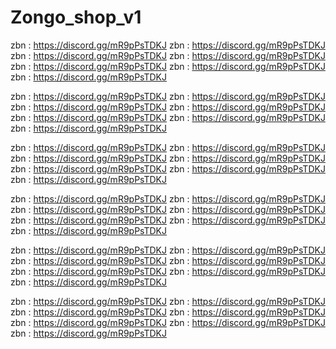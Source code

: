 # Zongo_shop_v1


zbn : https://discord.gg/mR9pPsTDKJ
zbn : https://discord.gg/mR9pPsTDKJ
zbn : https://discord.gg/mR9pPsTDKJ
zbn : https://discord.gg/mR9pPsTDKJ
zbn : https://discord.gg/mR9pPsTDKJ
zbn : https://discord.gg/mR9pPsTDKJ
zbn : https://discord.gg/mR9pPsTDKJ

zbn : https://discord.gg/mR9pPsTDKJ
zbn : https://discord.gg/mR9pPsTDKJ
zbn : https://discord.gg/mR9pPsTDKJ
zbn : https://discord.gg/mR9pPsTDKJ
zbn : https://discord.gg/mR9pPsTDKJ
zbn : https://discord.gg/mR9pPsTDKJ
zbn : https://discord.gg/mR9pPsTDKJ

zbn : https://discord.gg/mR9pPsTDKJ
zbn : https://discord.gg/mR9pPsTDKJ
zbn : https://discord.gg/mR9pPsTDKJ
zbn : https://discord.gg/mR9pPsTDKJ
zbn : https://discord.gg/mR9pPsTDKJ
zbn : https://discord.gg/mR9pPsTDKJ
zbn : https://discord.gg/mR9pPsTDKJ

zbn : https://discord.gg/mR9pPsTDKJ
zbn : https://discord.gg/mR9pPsTDKJ
zbn : https://discord.gg/mR9pPsTDKJ
zbn : https://discord.gg/mR9pPsTDKJ
zbn : https://discord.gg/mR9pPsTDKJ
zbn : https://discord.gg/mR9pPsTDKJ
zbn : https://discord.gg/mR9pPsTDKJ

zbn : https://discord.gg/mR9pPsTDKJ
zbn : https://discord.gg/mR9pPsTDKJ
zbn : https://discord.gg/mR9pPsTDKJ
zbn : https://discord.gg/mR9pPsTDKJ
zbn : https://discord.gg/mR9pPsTDKJ
zbn : https://discord.gg/mR9pPsTDKJ
zbn : https://discord.gg/mR9pPsTDKJ

zbn : https://discord.gg/mR9pPsTDKJ
zbn : https://discord.gg/mR9pPsTDKJ
zbn : https://discord.gg/mR9pPsTDKJ
zbn : https://discord.gg/mR9pPsTDKJ
zbn : https://discord.gg/mR9pPsTDKJ
zbn : https://discord.gg/mR9pPsTDKJ
zbn : https://discord.gg/mR9pPsTDKJ
